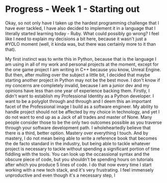 # Progress - Week 1 - Starting out

Okay, so not only have I taken up the hardest programming challenge that I have
ever tackled, I have also decided to implement it in a language that I
literally started learning today - Ruby. What could possibly go wrong? I feel
like I need to explain my decisions a bit here, because it wasn't just a #YOLO
moment (well, it kinda was, but there was certainly more to it than that).

My first instinct was to write this in Python, because that is the language
I am using in all of my work and personal projects at the moment, except for
the one game project I am writing in C++ because you know, Unreal Engine. But
then, after mulling over the subject a little bit, I decided that maybe
starting another project in Python may not be the best move. I don't know if my
concerns are completely invalid, because I am a junior dev and my opinions have
less than one year of experience backing them. Firstly, I didn't want to
establish my Professional Identity as a Python developer. I want to be a
polyglot through and through and I deem this an important facet of the
Professional image I build as a software engineer. My ability to handle project
should not be affected by my choice in technology, and yet I do not want to end
up as a Jack of all trades and master of None. Many people consider those to be
the only two outcomes possible as you traverse through your software
development path. I wholeheartedly believe that there is a third, better
option. Mastery over everything I touch. And by mastery, I do not mean being
able to write a reference book that becomes the de facto standard in the
industry, but being able to tackle whatever project is necessary to tackle
without spending a significant portion of time fiddling with the tools. You can
look up the occassional syntax and the obscure piece of code, but you shouldn't
be spending hours on tutorials after which you produce 5 lines of code. I do
that now every time I start working with a new tech stack, and it's very
frustrating. I feel immensely unproductive and even though it's a necessary
step, I 
